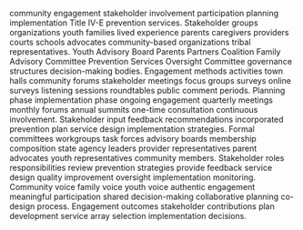community engagement stakeholder involvement participation planning implementation Title IV-E prevention services. Stakeholder groups organizations youth families lived experience parents caregivers providers courts schools advocates community-based organizations tribal representatives. Youth Advisory Board Parents Partners Coalition Family Advisory Committee Prevention Services Oversight Committee governance structures decision-making bodies. Engagement methods activities town halls community forums stakeholder meetings focus groups surveys online surveys listening sessions roundtables public comment periods. Planning phase implementation phase ongoing engagement quarterly meetings monthly forums annual summits one-time consultation continuous involvement. Stakeholder input feedback recommendations incorporated prevention plan service design implementation strategies. Formal committees workgroups task forces advisory boards membership composition state agency leaders provider representatives parent advocates youth representatives community members. Stakeholder roles responsibilities review prevention strategies provide feedback service design quality improvement oversight implementation monitoring. Community voice family voice youth voice authentic engagement meaningful participation shared decision-making collaborative planning co-design process. Engagement outcomes stakeholder contributions plan development service array selection implementation decisions.